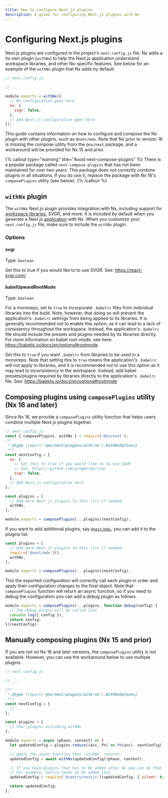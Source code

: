 ```yaml
---
title: How to configure Next.js plugins
description: A guide for configuring Next.js plugins with Nx
---
```


# Configuring Next.js plugins

Next.js plugins are configured in the project's `next.config.js` file. Nx adds a its own plugin (`withNx`) to help the Next.js application
understand workspace libraries, and other Nx-specific features. See below for an example of the `withNx` plugin that Nx adds by default.

```js
// next.config.js

// ...

module.exports = withNx({
  // Nx configuration goes here
  nx: {
    svgr: false,
  },
  // Add Next.js configuration goes here
});
```

This guide contains information on how to configure and compose the Nx plugin with other plugins, such as `@next/mdx`. Note that Nx prior to version 16 is missing the compose utility from the `@nx/next` package, and a workaround will be provided for Nx 15 and prior.

{% callout type="warning" title="Avoid next-compose-plugins" %}
There is a popular package called `next-compose-plugins` that has not been maintained for over two years. This package does not correctly combine plugins in all situations. If you do use it, replace the package with Nx 16's `composePlugins` utility (see below).
{% /callout %}

## `withNx` plugin

The `withNx` Next.js plugin provides integration with Nx, including support for [workspace libraries](/packages/next/generators/library), SVGR, and more. It is included by default when you generate a Next.js [application](/packages/next/generators/application) with Nx. When you customize your `next.config.js` file, make sure to include the `withNx` plugin.

### Options

#### svgr

Type: `boolean`

Set this to true if you would like to to use SVGR. See: https://react-svgr.com/

#### babelUpwardRootMode

Type: `boolean`

For a monorepo, set to `true` to incorporate `.babelrc` files from individual libraries into the build. Note, however, that doing so will prevent the application's `.babelrc` settings from being applied to its libraries. It is generally recommended not to enable this option, as it can lead to a lack of consistency throughout the workspace. Instead, the application's `.babelrc` file should include the presets and plugins needed by its libraries directly. For more information on babel root-mode, see here: https://babeljs.io/docs/en/options#rootmode

Set this to `true` if you want `.babelrc` from libraries to be used in a monorepo. Note that setting this to `true` means the application's `.babelrc` will not apply to libraries, and it is recommended not to use this option as it may lead to inconsistency in the workspace. Instead, add babel presets/plugins required by libraries directly to the application's `.babelrc` file. See: https://babeljs.io/docs/en/options#rootmode

## Composing plugins using `composePlugins` utility (Nx 16 and later)

Since Nx 16, we provide a `composePlugins` utility function that helps users combine multiple Next.js plugins together.

```js
// next.config.js
const { composePlugins, withNx } = require('@nx/next');
/**
 * @type {import('@nx/next/plugins/with-nx').WithNxOptions}
 **/
const nextConfig = {
  nx: {
    // Set this to true if you would like to to use SVGR
    // See: https://github.com/gregberge/svgr
    svgr: false,
  },
  // Add Next.js configuration here
};

const plugins = [
  // Add more Next.js plugins to this list if needed.
  withNx,
];

module.exports = composePlugins(...plugins)(nextConfig);
```

If you want to add additional plugins, say [`@next/mdx`](https://www.npmjs.com/package/@next/mdx), you can add it to the plugins list.

```js
const plugins = [
  // Add more Next.js plugins to this list if needed.
  require('@next/mdx')(),
  withNx,
];

module.exports = composePlugins(...plugins)(nextConfig);
```

This the exported configuration will correctly call each plugin in order and apply their configuration changes to the final object. Note that `composePlugins` function will return an async function, so if you need to debug the configuration you can add a debug plugin as follows.

```js
module.exports = composePlugins(...plugins, function debug(config) {
  // The debug plugin will be called last
  console.log({ config });
  return config;
})(nextConfig);
```

## Manually composing plugins (Nx 15 and prior)

If you are not on Nx 16 and later versions, the `composePlugins` utility is not available. However, you can use the workaround below to use multiple plugins.

```js
// next.config.js

// ...

/**
 * @type {import('@nx/next/plugins/with-nx').WithNxOptions}
 **/
const nextConfig = {
  // ...
};

const plugins = [
  // Your plugins exlcuding withNx
];

module.exports = async (phase, context) => {
  let updatedConfig = plugins.reduce((acc, fn) => fn(acc), nextConfig);

  // Apply the async function that `withNx` returns.
  updatedConfig = await withNx(updatedConfig)(phase, context);

  // If you have plugins that has to be added after Nx you can do that here.
  // For example, Sentry needs to be added last.
  updatedConfig = require('@sentry/nextjs')(updatedConfig, { silent: true });

  return updatedConfig;
};
```
